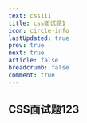 ```yaml
---
text: css111
title: css面试题1
icon: circle-info
lastUpdated: true
prev: true
next: true
article: false
breadcrumb: false
comment: true
---
```


## CSS面试题123


